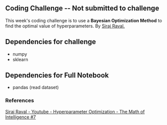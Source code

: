 ## Coding Challenge -- Not submitted to challenge

This week's coding challenge is to use a **Bayesian Optimization Method** to find the optimal value of hyperparameters. By <a href="https://github.com/llSourcell/The_Math_of_Intelligence">Siraj Raval.</a>

## Dependencies for challenge

* numpy
* sklearn

## Dependencies for Full Notebook

* pandas (read dataset)

### References

<a href="https://www.youtube.com/watch?v=jPmV3j1dAv4&ab_channel=SirajRaval">Siraj Raval - Youtube - Hyperparameter Optimization - The Math of Intelligence #7</a>